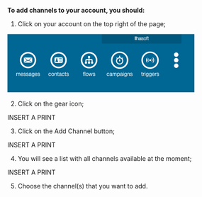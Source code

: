 **To add channels to your account, you should:**

1. Click on your account on the top right of the page;

![](/img/channel/account.png)

2. Click on the gear icon;

INSERT A PRINT

3. Click on the Add Channel button;

INSERT A PRINT

4. You will see a list with all channels available at the moment;

INSERT A PRINT

5. Choose the channel(s) that you want to add.
